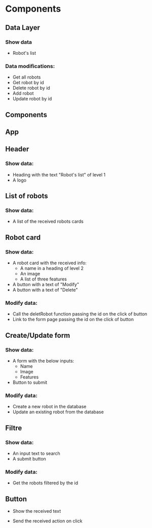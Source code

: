 # Components

## Data Layer

### Show data

- Robot's list

### Data modifications:

- Get all robots
- Get robot by id
- Delete robot by id
- Add robot
- Update robot by id

## Components

## App

## Header

### Show data:

- Heading with the text "Robot's list" of level 1
- A logo

## List of robots

### Show data:

- A list of the received robots cards

## Robot card

### Show data:

- A robot card with the received info:
  - A name in a heading of level 2
  - An image
  - A list of three features
- A button with a text of "Modify"
- A button with a text of "Delete"

### Modify data:

- Call the deletRobot function passing the id on the click of button
- Link to the form page passing the id on the click of button

## Create/Update form

### Show data:

- A form with the below inputs:
  - Name
  - Image
  - Features
- Button to submit

### Modify data:

- Create a new robot in the database
- Update an existing robot from the database

## Filtre

### Show data:

- An input text to search
- A submit button

### Modify data:

- Get the robots filtered by the id

## Button

- Show the received text

- Send the received action on click
